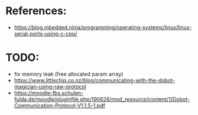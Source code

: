 # References:
- https://blog.mbedded.ninja/programming/operating-systems/linux/linux-serial-ports-using-c-cpp/


# TODO:
- fix memory leak (free allocated param array)
- https://www.littlechip.co.nz/blog/communicating-with-the-dobot-magician-using-raw-protocol
- https://moodle-fbs.schulen-fulda.de/moodle/pluginfile.php/190626/mod_resource/content/1/Dobot-Communication-Protocol-V1.1.5-1.pdf
